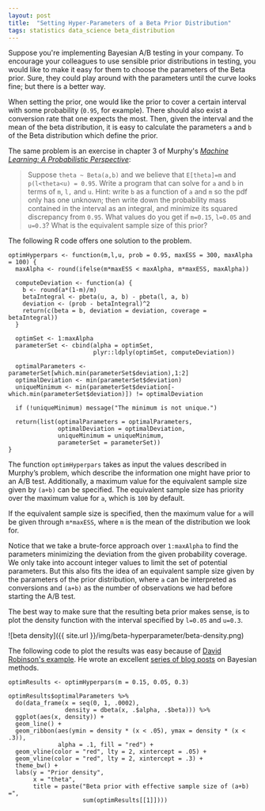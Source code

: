 ```yaml
---
layout: post
title:  "Setting Hyper-Parameters of a Beta Prior Distribution"
tags: statistics data_science beta_distribution
---
```


Suppose you're implementing Bayesian A/B testing in your company. To encourage your colleagues to use sensible prior distributions in testing, you would like to make it easy for them to choose the parameters of the Beta prior. Sure, they could play around with the parameters until the curve looks fine; but there is a better way.

When setting the prior, one would like the prior to cover a certain interval with some probability (`0.95`, for example). There should also exist a conversion rate that one expects the most. Then, given the interval and the mean of the beta distribution, it is easy to calculate the parameters `a` and `b` of the Beta distribution which define the prior.

The same problem is an exercise in chapter 3 of Murphy's *[Machine Learning: A Probabilistic Perspective](https://www.cs.ubc.ca/~murphyk/MLbook/)*:

> Suppose `theta ~ Beta(a,b)` and we believe that `E[theta]=m` and `p(l<theta<u) = 0.95`. Write a program that can solve for `a` and `b` in terms of `m`, `l,` and `u`. Hint: write `b` as a function of `a` and `m` so the pdf only has one unknown; then write down the probability mass contained in the interval as an integral, and minimize its squared discrepancy from `0.95`. What values do you get if `m=0.15`, `l=0.05` and `u=0.3`? What is the equivalent sample size of this prior?

The following R code offers one solution to the problem.

```
optimHyperpars <- function(m,l,u, prob = 0.95, maxESS = 300, maxAlpha = 100) {
  maxAlpha <- round(ifelse(m*maxESS < maxAlpha, m*maxESS, maxAlpha))
  
  computeDeviation <- function(a) {
    b <- round(a*(1-m)/m)
    betaIntegral <- pbeta(u, a, b) - pbeta(l, a, b)
    deviation <- (prob - betaIntegral)^2
    return(c(beta = b, deviation = deviation, coverage = betaIntegral))
  }
  
  optimSet <- 1:maxAlpha
  parameterSet <- cbind(alpha = optimSet,
                        plyr::ldply(optimSet, computeDeviation))
  
  optimalParameters <- parameterSet[which.min(parameterSet$deviation),1:2]
  optimalDeviation <- min(parameterSet$deviation)
  uniqueMinimum <- min(parameterSet$deviation[-which.min(parameterSet$deviation)]) != optimalDeviation
  
  if (!uniqueMinimum) message("The minimum is not unique.")
  
  return(list(optimalParameters = optimalParameters,
              optimalDeviation = optimalDeviation,
              uniqueMinimum = uniqueMinimum,
              parameterSet = parameterSet))
}
```

The function `optimHyperpars` takes as input the values described in Murphy’s problem, which describe the information one might have prior to an A/B test. Additionally, a maximum value for the equivalent sample size given by `(a+b)` can be specified. The equivalent sample size has priority over the maximum value for `a`, which is `100` by default. 

If the equivalent sample size is specified, then the maximum value for `a` will be given through `m*maxESS`, where `m` is the mean of the distribution we look for.

Notice that we take a brute-force approach over `1:maxAlpha` to find the parameters minimizing the deviation from the given probability coverage. We only take into account integer values to limit the set of potential parameters. But this also fits the idea of an equivalent sample size given by the parameters of the prior distribution, where `a` can be interpreted as conversions and `(a+b)` as the number of observations we had before starting the A/B test.

The best way to make sure that the resulting beta prior makes sense, is to plot the density function with the interval specified by `l=0.05` and `u=0.3`.

![beta density]({{ site.url }}/img/beta-hyperparameter/beta-density.png)

The following code to plot the results was easy because of [David Robinson's example](https://github.com/dgrtwo/dgrtwo.github.com/blob/master/_R/2016-10-12-hierarchical_bayes_baseball.Rmd). He wrote an excellent [series of blog posts](http://varianceexplained.org/r/hierarchical_bayes_baseball/) on Bayesian methods.

```
optimResults <- optimHyperpars(m = 0.15, 0.05, 0.3)

optimResults$optimalParameters %>%
  do(data_frame(x = seq(0, 1, .0002),
                density = dbeta(x, .$alpha, .$beta))) %>%
  ggplot(aes(x, density)) +
  geom_line() +
  geom_ribbon(aes(ymin = density * (x < .05), ymax = density * (x < .3)),
              alpha = .1, fill = "red") +
  geom_vline(color = "red", lty = 2, xintercept = .05) +
  geom_vline(color = "red", lty = 2, xintercept = .3) +
  theme_bw() +
  labs(y = "Prior density",
       x = "theta",
       title = paste("Beta prior with effective sample size of (a+b) =",
                     sum(optimResults[[1]])))
```